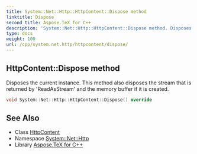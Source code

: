 ```yaml
---
title: System::Net::Http::HttpContent::Dispose method
linktitle: Dispose
second_title: Aspose.TeX for C++
description: 'System::Net::Http::HttpContent::Dispose method. Disposes the current instance. This method also disposes the stream that is returned by ''ReadAsStream'' and the memory buffer if it is created in C++.'
type: docs
weight: 100
url: /cpp/system.net.http/httpcontent/dispose/
---
```

## HttpContent::Dispose method


Disposes the current instance. This method also disposes the stream that is returned by 'ReadAsStream' and the memory buffer if it is created.

```cpp
void System::Net::Http::HttpContent::Dispose() override
```

## See Also

* Class [HttpContent](../)
* Namespace [System::Net::Http](../../)
* Library [Aspose.TeX for C++](../../../)
